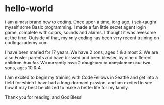 # hello-world

I am almost brand new to coding. Once upon a time, long ago, I self-taught myself some Basic programming. I made a fun
little secret agent login game, complete with colors, sounds and alarms. I thought it was awesome at the time. Outside of
that, my only coding has been very recent training on codingacademy.com.

I have been maried for 17 years. We have 2 sons, ages 4 & almost 2. We are also Foster parents and have blessed and been
blessed by nine different children thus far. We currently have 2 daughters to complement our two sons, ages 10 & 4.

I am excited to begin my training with Code Fellows in Seattle and get into a field for which I have had a long-dormant
passion, and am excited to see how it may best be utilized to make a better life for my family.

Thank you for reading, and God Bless!

